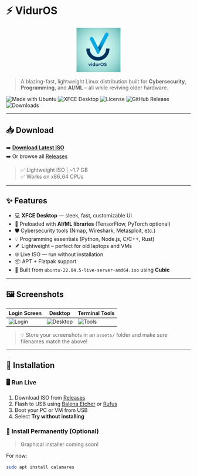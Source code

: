 # ⚡ VidurOS

<p align="center">
  <img src="assets/logo.jpeg" alt="VidurOS Logo" width="120"/>
</p>

> A blazing-fast, lightweight Linux distribution built for **Cybersecurity**, **Programming**, and **AI/ML** – all while reviving older hardware.

![Made with Ubuntu](https://img.shields.io/badge/base-ubuntu%2022.04-blue)
![XFCE Desktop](https://img.shields.io/badge/Desktop-XFCE-lightgrey)
![License](https://img.shields.io/github/license/yourusername/viduros)
![GitHub Release](https://img.shields.io/github/v/release/yourusername/viduros)
![Downloads](https://img.shields.io/github/downloads/yourusername/viduros/total)

---

## 📥 Download

➡️ **[Download Latest ISO](https://github.com/yourusername/viduros/releases/latest)**  
➡️ Or browse all [Releases](https://github.com/yourusername/viduros/releases)

> ✅ Lightweight ISO | ~1.7 GB  
> ✅ Works on x86_64 CPUs

---

## ✨ Features

- 💻 **XFCE Desktop** — sleek, fast, customizable UI
- 🧠 Preloaded with **AI/ML libraries** (TensorFlow, PyTorch optional)
- 🛡️ Cybersecurity tools (Nmap, Wireshark, Metasploit, etc.)
- 💡 Programming essentials (Python, Node.js, C/C++, Rust)
- 🪶 Lightweight – perfect for old laptops and VMs
- 🌐 Live ISO — run without installation
- 📦 APT + Flatpak support
- 🔧 Built from `ubuntu-22.04.5-live-server-amd64.iso` using **Cubic**

---

## 🖼️ Screenshots

| Login Screen | Desktop | Terminal Tools |
|--------------|---------|----------------|
| ![Login](assets/screenshot-login.png) | ![Desktop](assets/screenshot-desktop.png) | ![Tools](assets/screenshot-terminal.png) |

> 💡 Store your screenshots in an `assets/` folder and make sure filenames match the above!

---

## 💽 Installation

### 🖥️ Run Live

1. Download ISO from [Releases](https://github.com/yourusername/viduros/releases)
2. Flash to USB using [Balena Etcher](https://etcher.io/) or [Rufus](https://rufus.ie/)
3. Boot your PC or VM from USB
4. Select **Try without installing**

### 💾 Install Permanently (Optional)

> Graphical installer coming soon!

For now:
```bash
sudo apt install calamares
